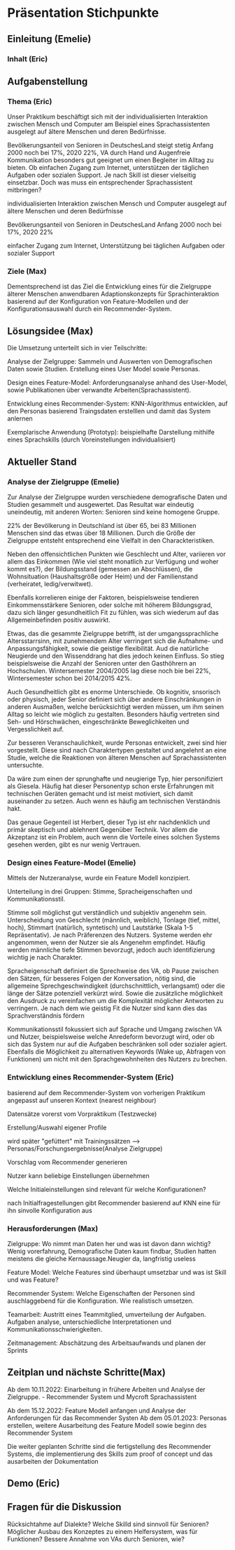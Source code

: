 # Präsentation Stichpunkte
## Einleitung (Emelie)
### Inhalt (Eric)
## Aufgabenstellung
### Thema (Eric)
Unser Praktikum beschäftigt sich mit der individualisierten Interaktion zwischen Mensch und Computer am Beispiel eines Sprachassistenten ausgelegt auf ältere Menschen und deren Bedürfnisse.

Bevölkerungsanteil von Senioren in DeutschesLand steigt stetig Anfang 2000 noch bei 17%, 2020 22%, VA durch Hand und Augenfreie Kommunikation besonders gut geeignet um einen Begleiter im Alltag zu bieten. Ob einfachen Zugang zum Internet, unterstützen der täglichen Aufgaben oder sozialen Support. Je nach Skill ist dieser vielseitig einsetzbar. Doch was muss ein entsprechender Sprachassistent mitbringen?

individualisierten Interaktion zwischen Mensch und Computer
ausgelegt auf ältere Menschen und deren Bedürfnisse

Bevölkerungsanteil von Senioren in DeutschesLand
Anfang 2000 noch bei 17%, 2020 22%

einfacher Zugang zum Internet, Unterstützung bei täglichen Aufgaben oder sozialer Support

### Ziele (Max)
Dementsprechend ist das Ziel die Entwicklung eines für die Zielgruppe älterer Menschen anwendbaren Adaptionskonzepts für Sprachinteraktion basierend auf der Konfiguration von Feature-Modellen und der Konfigurationsauswahl durch ein Recommender-System.

## Lösungsidee (Max)
Die Umsetzung unterteilt sich in vier Teilschritte:

Analyse der Zielgruppe: Sammeln und Auswerten von Demografischen Daten sowie Studien. Erstellung eines User Model sowie Personas.

Design eines Feature-Model: Anforderungsanalyse anhand des User-Model, sowie Publikationen über verwandte Arbeiten(Sprachassistent).

Entwicklung eines Recommender-System: KNN-Algorithmus entwicklen, auf den Personas basierend Traingsdaten erstelllen und damit das System anlernen

Exemplarische Anwendung (Prototyp): beispielhafte Darstellung mithilfe eines Sprachskills (durch Voreinstellungen individualisiert)

## Aktueller Stand
### Analyse der Zielgruppe (Emelie)
Zur Analyse der Zielgruppe wurden verschiedene demografische Daten und Studien gesammelt und ausgewertet. Das Resultat war eindeutig uneindeutig, mit anderen Worten: Senioren sind keine homogene Gruppe. 

22% der Bevölkerung in Deutschland ist über 65, bei 83 Millionen Menschen sind das etwas über 18 Millionen. Durch die Größe der Zielgruppe entsteht entsprechend eine Vielfalt in den Charackteristiken. 

Neben den offensichtlichen Punkten wie Geschlecht und Alter, variieren vor allem das Einkommen (Wie viel steht monatlich zur Verfügung und woher kommt es?), der Bildungsstand (gemessen an Abschlüssen), die Wohnsituation (Haushaltsgröße oder Heim) und der Familienstand (verheiratet, ledig/verwitwet). 

Ebenfalls korrelieren einige der Faktoren, beispielsweise tendieren Einkommensstärkere Senioren, oder solche mit höherem Bildungsgrad, dazu sich länger gesundheitlich Fit zu fühlen, was sich wiederum auf das Allgemeinbefinden positiv auswirkt.

Etwas, das die gesammte Zielgruppe betrifft, ist der umgangssprachliche Altersstarrsinn, mit zunehmendem Alter verringert sich die Aufnahme- und Anpassungsfähigkeit, sowie die geistige flexibilität. Aud die natürliche Neugierde und den Wissenddrang hat dies jedoch keinen Einfluss. So stieg beispielsweise die Anzahl der Senioren unter den Gasthöhrern an Hochschulen. Wintersemester 2004/2005 lag diese noch bie bei 22%, Wintersemester schon bei 2014/2015 42%. 

Auch Gesundheitlich gibt es enorme Unterschiede. Ob kognitiv, snsorisch oder physisch, jeder Senior definiert sich über andere Einschränkungen in anderen Ausmaßen, welche berücksichtigt werden müssen, um ihm seinen Alltag so leicht wie möglich zu gestalten. 
Besonders häufig vertreten sind Seh- und Hörschwächen, eingeschränkte Beweglichkeiten und Vergesslichkeit auf. 

Zur besseren Veranschaulichkeit, wurde Personas entwickelt, zwei sind hier vorgestellt. Diese sind nach Charaktertypen gestaltet und angelehnt an eine Studie, welche die Reaktionen von älteren Menschen auf Sprachassistenten untersuchte. 

Da wäre zum einen der sprunghafte und neugierige Typ, hier personifiziert als Giesela. Häufig hat dieser Personentyp schon erste Erfahrungen mit technischen Geräten gemacht und ist meist motiviert, sich damit auseinander zu setzen. Auch wenn es häufig am technischen Verständnis hakt.

Das genaue Gegenteil ist Herbert, dieser Typ ist ehr nachdenklich und primär skeptisch und ablehnent Gegenüber Technik. Vor allem die Akzeptanz ist ein Problem, auch wenn die Vorteile eines solchen Systems gesehen werden, gibt es nur wenig Vertrauen. 

### Design eines Feature-Model (Emelie)
Mittels der Nutzeranalyse, wurde ein Feature Modell konzipiert.

Unterteilung in drei Gruppen: Stimme, Spracheigenschaften und Kommunikationsstil.

Stimme soll möglichst gut verständlich und subjektiv angenehm sein. Unterscheidung von Geschlecht (männlich, weiblich), Tonlage (tief, mittel, hoch), Stimmart (natürlich, syntetisch) und Lautstärke (Skala 1-5 Repräsentativ). Je nach Präferenzen des Nutzers. Systeme werden ehr angenommen, wenn der Nutzer sie als Angenehm empfindet. Häufig werden männliche tiefe Stimmen bevorzugt, jedoch auch identifizierung wichtig je nach Charakter. 

Spracheigenschaft definiert die Sprechweise des VA, ob Pause zwischen den Sätzen, für besseres Folgen der Konversation, nötig sind, die allgemeine Sprechgeschwindigkeit (durchschnittlich, verlangsamt) oder die länge der Sätze potenziell verkürzt wird. Sowie die zusätzliche möglichkeit den Ausdruck zu vereinfachen um die Komplexität möglicher Antworten zu verringern. Je nach dem wie geistig Fit die Nutzer sind kann dies das Sprachverständnis fördern

Kommunikationsstil fokussiert sich auf Sprache und Umgang zwischen VA und Nutzer, beispielsweise welche Anredeform bevorzugt wird, oder ob sich das System nur auf die Aufgaben beschränken soll oder sozialer agiert. Ebenfalls die Möglichkeit zu alternativen Keywords (Wake up, Abfragen von Funktionen) um nicht mit den Sprachgewohnheiten des Nutzers zu brechen. 

### Entwicklung eines Recommender-System (Eric)
basierend auf dem Recommender-System von vorherigen Praktikum angepasst auf unseren Kontext (nearest neighbour)

Datensätze vorerst vom Vorpraktikum (Testzwecke)

Erstellung/Auswahl eigener Profile

wird später "gefüttert" mit Trainingssätzen --> Personas/Forschungsergebnisse(Analyse Zielgruppe)

Vorschlag vom Recommender generieren

Nutzer kann beliebige Einstellungen übernehmen

Welche Initialeinstellungen sind relevant für welche Konfigurationen? 

nach Initialfragestellungen gibt Recommender basierend auf KNN eine für ihn sinvolle Konfiguration aus


### Herausforderungen (Max)
Zielgruppe: Wo nimmt man Daten her und was ist davon dann wichtig? Wenig vorerfahrung, Demografische Daten kaum findbar, Studien hatten meistens die gleiche Kernaussage.Neugier da, langfristig useless 

Feature Model: Welche Features sind überhaupt umsetzbar und was ist Skill und was Feature? 

Recommender System: Welche Eigenschaften der Personen sind auschlaggebend für die Konfiguration. Wie realistisch umsetzen. 

Teamarbeit: Austritt eines Teammitglied, umverteilung der Aufgaben. Aufgaben analyse, unterschiedliche Interpretationen und Kommunikationsschwierigkeiten.

Zeitmanagement: Abschätzung des Arbeitsaufwands und planen der Sprints

## Zeitplan und nächste Schritte(Max)

Ab dem 10.11.2022: Einarbeitung in frühere Arbeiten und Analyse der Zielgruppe. 
    - Recommender System und Mycroft Sprachassistent

Ab dem 15.12.2022: Feature Modell anfangen und Analyse der Anforderungen für das Recommender Systen
Ab dem 05.01.2023: Personas erstellen, weitere Ausarbeitung des Feature Modell sowie beginn des Recommender System

Die weiter geplanten Schritte sind die fertigstellung des Recommender Systems, die implementierung des Skills zum proof of concept und das ausarbeiten der Dokumentation

## Demo (Eric)

## Fragen für die Diskussion

Rücksichtahme auf Dialekte?
Welche Skilld sind sinnvoll für Senioren?
Möglicher Ausbau des Konzeptes zu einem Helfersystem, was für Funktionen?
Bessere Annahme von VAs durch Senioren, wie?